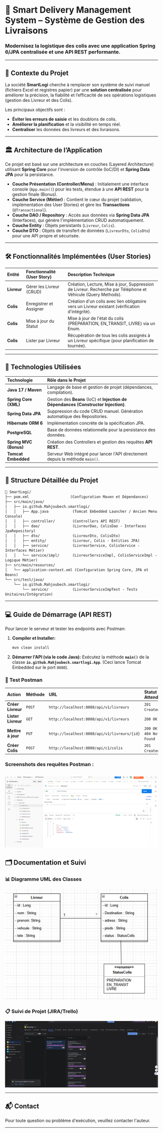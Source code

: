 # 🚚 Smart Delivery Management System – Système de Gestion des Livraisons

### Modernisez la logistique des colis avec une application Spring 6/JPA centralisée et une API REST performante.

-----

## 🌟 Contexte du Projet

La société **SmartLogi** cherche à remplacer son système de suivi manuel (fichiers Excel et registres papier) par une **solution centralisée** pour améliorer la précision, la fiabilité et l’efficacité de ses opérations logistiques (gestion des Livreur et des Colis).

Les principaux objectifs sont :

- **Éviter les erreurs de saisie** et les doublons de colis.
- **Améliorer la planification** et la visibilité en temps réel.
- **Centraliser** les données des livreurs et des livraisons.

-----

## 🏛️ Architecture de l’Application

Ce projet est basé sur une architecture en couches (Layered Architecture) utilisant **Spring Core** pour l'inversion de contrôle (IoC/DI) et **Spring Data JPA** pour la persistance.

- **Couche Présentation (Controller/Menu)** : Initialement une interface console (`App.main()`) pour les tests, étendue à une **API REST** pour la gestion finale (Bonus).
- **Couche Service (Métier)** : Contient le cœur du projet (validation, implémentation des User Stories) et gère les **Transactions** (`@Transactional`).
- **Couche DAO / Repository** : Accès aux données via **Spring Data JPA** (Interfaces), qui génère l'implémentation CRUD automatiquement.
- **Couche Entity** : Objets persistants (`Livreur`, `Colis`).
- **Couche DTO** : Objets de transfert de données (`LivreurDto`, `ColisDto`) pour une API propre et sécurisée.

-----

## 🛠️ Fonctionnalités Implémentées (User Stories)

| Entité | Fonctionnalité (User Story) | Description Technique |
| :--- | :--- | :--- |
| **Livreur** | Gérer les Livreur (CRUD) | Création, Lecture, Mise à jour, Suppression de Livreur. Recherche par Téléphone et Véhicule (Query Methods). |
| **Colis** | Enregistrer et Assigner | Création d'un colis avec lien obligatoire vers un Livreur existant (vérification d'intégrité). |
| **Colis** | Mise à jour du Statut | Mise à jour de l'état du colis (PREPARATION, EN\_TRANSIT, LIVRE) via un Enum. |
| **Colis** | Lister par Livreur | Récupération de tous les colis assignés à un Livreur spécifique (pour planification de tournée). |

-----

## 🚀 Technologies Utilisées

| Technologie | Rôle dans le Projet |
| :--- | :--- |
| **Java 17 / Maven** | Langage de base et gestion de projet (dépendances, compilation). |
| **Spring Core (XML)** | Gestion des **Beans** (IoC) et **Injection de Dépendances (Constructor Injection)**. |
| **Spring Data JPA** | Suppression du code CRUD manuel. Génération automatique des Repositories. |
| **Hibernate ORM 6** | Implémentation concrète de la spécification JPA. |
| **PostgreSQL** | Base de données relationnelle pour la persistance des données. |
| **Spring MVC (Bonus)** | Création des Controllers et gestion des requêtes **API REST**. |
| **Tomcat Embedded** | Serveur Web intégré pour lancer l'API directement depuis la méthode `main()`. |

-----

## 📂 Structure Détaillée du Projet

```plaintext
📁 SmartLogi/
├── pom.xml                   (Configuration Maven et Dépendances)
├── src/main/java/
│   ├── io.github.Mahjoubech.smartlogi/
│   │   ├── App.java           (Tomcat Embedded Launcher / Ancien Menu Console)
│   │   ├── controller/        (Controllers API REST)
│   │   ├── dao/               (LivreurDao, ColisDao - Interfaces JpaRepository)
│   │   ├── dto/               (LivreurDto, ColisDto)
│   │   ├── entity/            (Livreur, Colis - Entities JPA)
│   │   ├── service/           (LivreurService, ColisService - Interfaces Métier)
│   │   └── service/impl/      (LivreurServiceImpl, ColisServiceImpl - Logique Métier)
├── src/main/resources/
│   └── application-context.xml (Configuration Spring Core, JPA et Beans)
└── src/test/java/
    └── io.github.Mahjoubech.smartlogi/
        └── service/           (LivreurServiceImpTest - Tests Unitaires/Intégration)
```

-----

## 💻 Guide de Démarrage (API REST)

Pour lancer le serveur et tester les endpoints avec Postman:

1.  **Compiler et Installer:**
    ```bash
    mvn clean install
    ```
2.  **Démarrer l'API (via le code Java):**
    Exécutez la méthode **`main()`** de la classe **`io.github.Mahjoubech.smartlogi.App`**.
    (Ceci lance Tomcat Embedded sur le port `8080`).

### 📸 Test Postman

| Action | Méthode | URL                                          | Statut Attendu |
| :--- | :--- |:---------------------------------------------| :--- |
| **Créer Livreur** | `POST` | `http://localhost:8080/api/v1/livreurs`      | `201 Created` |
| **Lister Livreur** | `GET` | `http://localhost:8080/api/v1/livreurs`      | `200 OK` |
| **Mettre à jour** | `PUT` | `http://localhost:8080/api/v1/livreurs/{id}` | `200 OK` / `404 Not Found` |
| **Créer Colis** | `POST` | `http://localhost:8080/api/c1/colis`         | `201 Created` |
### Screenshots des requêtes Postman :
![POSTMAN Screenshot](docs/postman.png)
-----

## 🗂️ Documentation et Suivi

### 📊 Diagramme UML des Classes
![DIAGRAM CLASS Screenshot](docs/diagramClass.png)

### 📋 Suivi de Projet (JIRA/Trello)

![JIRA Screenshot](docs/jira.png)

-----

## 📬 Contact

Pour toute question ou problème d'exécution, veuillez contacter l'auteur.

-----
